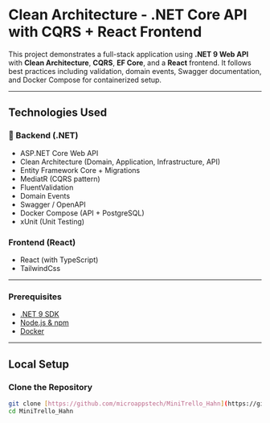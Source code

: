 # Clean Architecture - .NET Core API with CQRS + React Frontend

This project demonstrates a full-stack application using **.NET 9 Web API** with **Clean Architecture**, **CQRS**, **EF Core**, and a **React** frontend.
It follows best practices including validation, domain events, Swagger documentation, and Docker Compose for containerized setup.

---
## Technologies Used
### 🔧 Backend (.NET)
- ASP.NET Core Web API
- Clean Architecture (Domain, Application, Infrastructure, API)
- Entity Framework Core + Migrations
- MediatR (CQRS pattern)
- FluentValidation
- Domain Events
- Swagger / OpenAPI
- Docker Compose (API + PostgreSQL)
- xUnit (Unit Testing)

### Frontend (React)
- React (with TypeScript)
- TailwindCss 

---


### Prerequisites

- [.NET 9 SDK](https://dotnet.microsoft.com/en-us/download)
- [Node.js & npm](https://nodejs.org/)
- [Docker](https://www.docker.com/)

---

## Local Setup

### Clone the Repository

```bash
git clone [https://github.com/microappstech/MiniTrello_Hahn](https://github.com/microappstech/MiniTrello_Hahn).git
cd MiniTrello_Hahn


